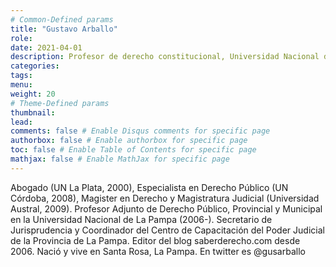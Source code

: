 ```yaml
---
# Common-Defined params
title: "Gustavo Arballo"
role: 
date: 2021-04-01
description: Profesor de derecho constitucional, Universidad Nacional de La Pampa
categories:
tags:
menu: 
weight: 20
# Theme-Defined params
thumbnail: 
lead: 
comments: false # Enable Disqus comments for specific page
authorbox: false # Enable authorbox for specific page
toc: false # Enable Table of Contents for specific page
mathjax: false # Enable MathJax for specific page
---
```


Abogado (UN La Plata, 2000), Especialista en Derecho Público (UN Córdoba, 2008), Magister en Derecho y Magistratura Judicial (Universidad Austral, 2009). Profesor Adjunto de Derecho Público, Provincial y Municipal en la Universidad Nacional de La Pampa (2006-). Secretario de Jurisprudencia y Coordinador del Centro de Capacitación del Poder Judicial de la Provincia de La Pampa. Editor del blog saberderecho.com desde 2006. Nació y vive en Santa Rosa, La Pampa. En twitter es @gusarballo
